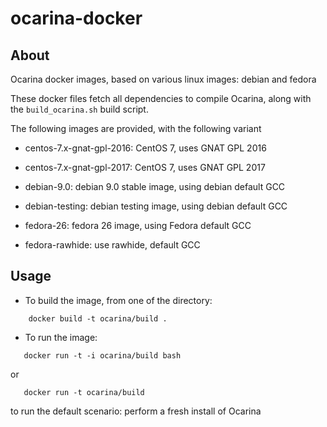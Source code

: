 # ocarina-docker

## About

Ocarina docker images, based on various linux images: debian and fedora

These docker files fetch all dependencies to compile Ocarina, along
with the `build_ocarina.sh` build script.

The following images are provided, with the following variant

- centos-7.x-gnat-gpl-2016: CentOS 7, uses GNAT GPL 2016

- centos-7.x-gnat-gpl-2017: CentOS 7, uses GNAT GPL 2017

- debian-9.0: debian 9.0 stable image, using debian default GCC

- debian-testing: debian testing image, using debian default GCC

- fedora-26: fedora 26 image, using Fedora default GCC

- fedora-rawhide: use rawhide, default GCC

## Usage

* To build the image, from one of the directory:
```
    docker build -t ocarina/build .
```

* To run the image:
```
   docker run -t -i ocarina/build bash
```

or

```
   docker run -t ocarina/build
```

to run the default scenario: perform a fresh install of Ocarina
